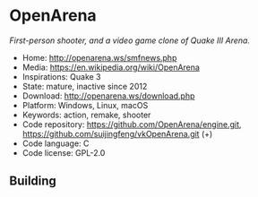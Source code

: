 # OpenArena

_First-person shooter, and a video game clone of Quake III Arena._

- Home: http://openarena.ws/smfnews.php
- Media: https://en.wikipedia.org/wiki/OpenArena
- Inspirations: Quake 3
- State: mature, inactive since 2012
- Download: http://openarena.ws/download.php
- Platform: Windows, Linux, macOS
- Keywords: action, remake, shooter
- Code repository: https://github.com/OpenArena/engine.git, https://github.com/suijingfeng/vkOpenArena.git (+)
- Code language: C
- Code license: GPL-2.0

## Building


